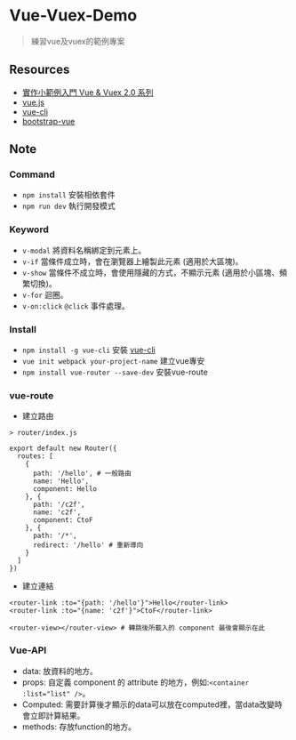 # Vue-Vuex-Demo
> 練習vue及vuex的範例專案

## Resources
* [實作小範例入門 Vue & Vuex 2.0 系列](https://github.com/hungjie19/ironman2017vue)
* [vue.js](https://vuejs.org/)
* [vue-cli](https://github.com/vuejs/vue-cli)
* [bootstrap-vue](https://bootstrap-vue.js.org/docs/setup/)

## Note

### Command
* `npm install` 安裝相依套件
* `npm run dev` 執行開發模式

### Keyword
* `v-modal` 將資料名稱綁定到元素上。
* `v-if` 當條件成立時，會在瀏覽器上繪製此元素 (適用於大區塊)。
* `v-show` 當條件不成立時，會使用隱藏的方式，不顯示元素 (適用於小區塊、頻繁切換)。
* `v-for` 迴圈。
* `v-on:click` `@click` 事件處理。

### Install
* `npm install -g vue-cli` 安裝 [vue-cli](https://github.com/vuejs/vue-cli)
* `vue init webpack your-project-name` 建立vue專安
* `npm install vue-router --save-dev` 安裝vue-route

### vue-route
* 建立路由
```
> router/index.js

export default new Router({
  routes: [
    {
      path: '/hello', # 一般路由
      name: 'Hello',
      component: Hello
    }, {
      path: '/c2f',
      name: 'c2f',
      component: CtoF
    }, {
      path: '/*', 
      redirect: '/hello' # 重新導向
    }
  ]
})
```
* 建立連結
```
<router-link :to="{path: '/hello'}">Hello</router-link>
<router-link :to="{name: 'c2f'}">CtoF</router-link>

<router-view></router-view> # 轉跳後所載入的 component 最後會顯示在此
```

### Vue-API
* data: 放資料的地方。
* props: 自定義 component 的 attribute 的地方，例如:`<container :list="list" />`。
* Computed: 需要計算後才顯示的data可以放在computed裡，當data改變時會立即計算結果。
* methods: 存放function的地方。
